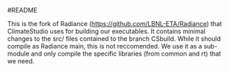 #README

This is the fork of Radiance (https://github.com/LBNL-ETA/Radiance) that
ClimateStudio uses for building our executables. It contains minimal
changes to the src/ files contained to the branch CSbuild. While it should
compile as Radiance main, this is not reccomended. We use it as a
sub-module and only compile the specific libraries (from common and rt) that
we need.

